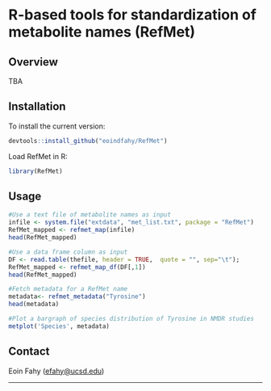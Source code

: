 R-based tools for standardization of metabolite names (RefMet)
================

## Overview
TBA

## Installation

To install the current version:

``` r
devtools::install_github("eoindfahy/RefMet")
```

Load RefMet in R:

``` r
library(RefMet)
```

## Usage
``` r
#Use a text file of metabolite names as input
infile <- system.file("extdata", "met_list.txt", package = "RefMet")
RefMet_mapped <- refmet_map(infile)
head(RefMet_mapped)

#Use a data frame column as input
DF <- read.table(thefile, header = TRUE,  quote = "", sep="\t");
RefMet_mapped <- refmet_map_df(DF[,1])
head(RefMet_mapped)

#Fetch metadata for a RefMet name
metadata<- refmet_metadata("Tyrosine")
head(metadata)

#Plot a bargraph of species distribution of Tyrosine in NMDR studies
metplot('Species', metadata)
```

## Contact

Eoin Fahy (efahy@ucsd.edu)

------------------------------------------------------------------------


